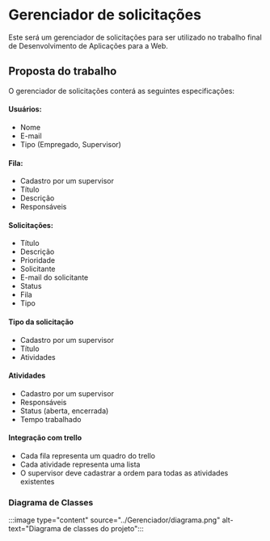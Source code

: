 # Gerenciador de solicitações

Este será um gerenciador de solicitações para ser utilizado no trabalho final de Desenvolvimento de Aplicações para a Web.

## Proposta do trabalho

O gerenciador de solicitações conterá as seguintes especificações:

#### Usuários:

- Nome
- E-mail
- Tipo (Empregado, Supervisor)

#### Fila:

- Cadastro por um supervisor
- Título
- Descrição
- Responsáveis

#### Solicitações:

- Título
- Descrição
- Prioridade
- Solicitante
- E-mail do solicitante
- Status
- Fila
- Tipo

#### Tipo da solicitação

- Cadastro por um supervisor
- Título
- Atividades

#### Atividades

- Cadastro por um supervisor
- Responsáveis
- Status (aberta, encerrada)
- Tempo trabalhado

#### Integração com trello

- Cada fila representa um quadro do trello
- Cada atividade representa uma lista
- O supervisor deve cadastrar a ordem para todas as atividades existentes

### Diagrama de Classes

:::image type="content" source="../Gerenciador/diagrama.png" alt-text="Diagrama de classes do projeto":::
